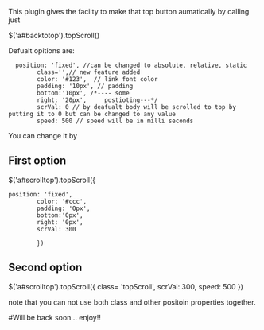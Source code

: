 This plugin gives the facilty to make that top button aumatically by calling just

$('a#backtotop').topScroll()

Defualt opitions are:

      position: 'fixed', //can be changed to absolute, relative, static
			class='',// new feature added
			color: '#123',  // link font color
			padding: '10px', // padding
			bottom:'10px', /*---- some
			right: '20px',     postioting---*/
			scrVal: 0 // by deafualt body will be scrolled to top by putting it to 0 but can be changed to any value
			speed: 500 // speed will be in milli seconds



You can change it by 
## First option
$('a#scrolltop').topScroll({

    position: 'fixed',
			color: '#ccc',
			padding: '0px',
			bottom:'0px',
			right: '0px',
			scrVal: 300

			})
## Second option

$('a#scrolltop').topScroll({
			class= 'topScroll',
			scrVal: 300,
			speed: 500
			})

note that you can not use both class and other positoin properties together.

#Will be back soon... enjoy!!